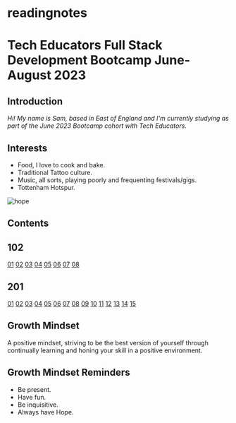 # readingnotes
# Tech Educators Full Stack Development Bootcamp June-August 2023 #

## Introduction ##

*Hi!  My name is Sam, based in East of England and I'm currently studying as part of the June 2023 Bootcamp cohort with Tech Educators.*

## Interests ##
- Food, I love to cook and bake.
- Traditional Tattoo culture.
- Music, all sorts, playing poorly and frequenting festivals/gigs.
- Tottenham Hotspur.

![hope](https://i.pinimg.com/736x/fb/54/91/fb54917759181759c0918b20a6df6bfb.jpg "hope")

## Contents ##

## 102 ##

[01](notes_102/notes1.md)
[02](notes_102/notes2.md)
[03](notes_102/notes3.md)
[04](notes_102/notes4.md)
[05](notes_102/notes5.md)
[06](notes_102/notes6.md)
[07](notes_102/notes7.md)
[08](notes_102/notes8.md)

## 201 ##

[01](notes_201/notes1.md)
[02](notes_201/notes2.md)
[03](notes_201/notes3.md)
[04](notes_201/notes4.md)
[05](notes_201/notes5.md)
[06](notes_201/notes6.md)
[07](notes_201/notes7.md)
[08](notes_201/notes8.md)
[09](notes_201/notes9.md)
[10](notes_201/notes10.md)
[11](notes_201/notes11.md)
[12](notes_201/notes12.md)
[13](notes_201/notes13.md)
[14](notes_201/notes14.md)
[15](notes_201/notes15.md)

## Growth Mindset ##

A positive mindset, striving to be the best version of yourself through continually learning and honing your skill in a positive environment.

## Growth Mindset Reminders ##
- Be present.
- Have fun.
- Be inquisitive.
- Always have Hope.

